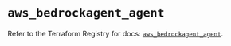 # `aws_bedrockagent_agent`

Refer to the Terraform Registry for docs: [`aws_bedrockagent_agent`](https://registry.terraform.io/providers/hashicorp/aws/5.78.0/docs/resources/bedrockagent_agent).
